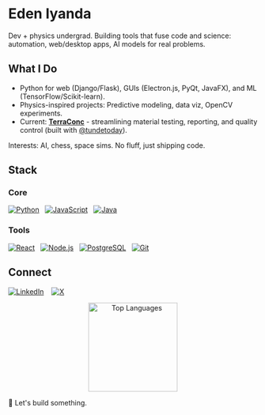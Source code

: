 # Eden Iyanda

Dev + physics undergrad. Building tools that fuse code and science: automation, web/desktop apps, AI models for real problems.

## What I Do
- Python for web (Django/Flask), GUIs (Electron.js, PyQt, JavaFX), and ML (TensorFlow/Scikit-learn).
- Physics-inspired projects: Predictive modeling, data viz, OpenCV experiments.
- Current: [**TerraConc**](https://terracorn.com/products/) - streamlining material testing, reporting, and quality control (built with [@tundetoday](https://github.com/tundetoday)).

Interests: AI, chess, space sims. No fluff, just shipping code.

## Stack
### Core
[![Python](https://img.shields.io/badge/Python-3776AB?style=for-the-badge&logo=python&logoColor=white)](https://www.python.org/)
&nbsp;
[![JavaScript](https://img.shields.io/badge/JavaScript-F7DF1E?style=for-the-badge&logo=javascript&logoColor=black)](https://developer.mozilla.org/en-US/docs/Web/JavaScript)
&nbsp;
[![Java](https://img.shields.io/badge/Java-ED8B00?style=for-the-badge&logo=java&logoColor=white)](https://www.java.com/)

### Tools
[![React](https://img.shields.io/badge/React-20232A?style=for-the-badge&logo=react&logoColor=%2361DAFB)](https://reactjs.org/)
&nbsp;
[![Node.js](https://img.shields.io/badge/Node.js-43853D?style=for-the-badge&logo=node.js&logoColor=white)](https://nodejs.org/)
&nbsp;
[![PostgreSQL](https://img.shields.io/badge/PostgreSQL-316192?style=for-the-badge&logo=postgresql&logoColor=white)](https://www.postgresql.org/)
&nbsp;
[![Git](https://img.shields.io/badge/Git-F05032?style=for-the-badge&logo=git&logoColor=white)](https://git-scm.com/)


## Connect
[![LinkedIn](https://img.shields.io/badge/LinkedIn-0077B5?style=for-the-badge&logo=linkedin&logoColor=white)](https://www.linkedin.com/in/edeniyanda/) 
&nbsp;&nbsp;
[![X](https://img.shields.io/badge/X-000?style=for-the-badge&logo=x&logoColor=white)](https://x.com/EdenTechie)

<div align="center">
<img src="https://github-readme-stats.vercel.app/api/top-langs/?username=edeniyanda&layout=donut&langs_count=5&theme=radical" alt="Top Languages" height="180">
</div>

🚀 Let's build something.

